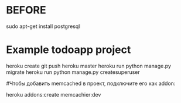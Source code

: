 # BEFORE

sudo apt-get install postgresql



# Example todoapp project

heroku create 
git push heroku master
heroku run python manage.py migrate
heroku run python manage.py createsuperuser

#Чтобы добавить memcached в проект, подключите его как addon:

heroku addons:create memcachier:dev